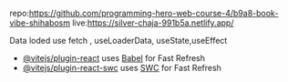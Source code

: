 repo:https://github.com/programming-hero-web-course-4/b9a8-book-vibe-shihabosm
live:https://silver-chaja-991b5a.netlify.app/

Data loded use fetch , useLoaderData, useState,useEffect
- [@vitejs/plugin-react](https://github.com/vitejs/vite-plugin-react/blob/main/packages/plugin-react/README.md) uses [Babel](https://babeljs.io/) for Fast Refresh
- [@vitejs/plugin-react-swc](https://github.com/vitejs/vite-plugin-react-swc) uses [SWC](https://swc.rs/) for Fast Refresh
